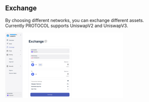 ## Exchange
By choosing different networks, you can exchange different assets. Currently PROTOCOL supports UniswapV2 and UniswapV3.

<img src="https://github.com/0xEigenLabs/0xeigenlabs.github.io/raw/main/docs/images/usage/exchange/swap.png" width="75%" height="75%">
